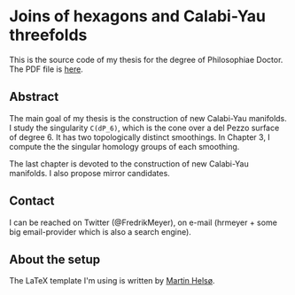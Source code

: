 # Joins of hexagons and Calabi-Yau threefolds

This is the source code of my thesis for the degree of Philosophiae Doctor. The PDF file is [here](main.pdf).

## Abstract

The main goal of my thesis is the construction of new Calabi-Yau manifolds. I study the singularity `C(dP_6)`, which is the cone over a del Pezzo surface of degree 6. It has two topologically distinct smoothings. In Chapter 3, I compute the the singular homology groups of each smoothing.

The last chapter is devoted to the construction of new Calabi-Yau manifolds. I also propose mirror candidates.

## Contact

I can be reached on Twitter (@FredrikMeyer), on e-mail (hrmeyer + some big email-provider which is also a search engine).

## About the setup

The LaTeX template I'm using is written by [Martin Helsø](http://folk.uio.no/martibhe/LaTeX/).